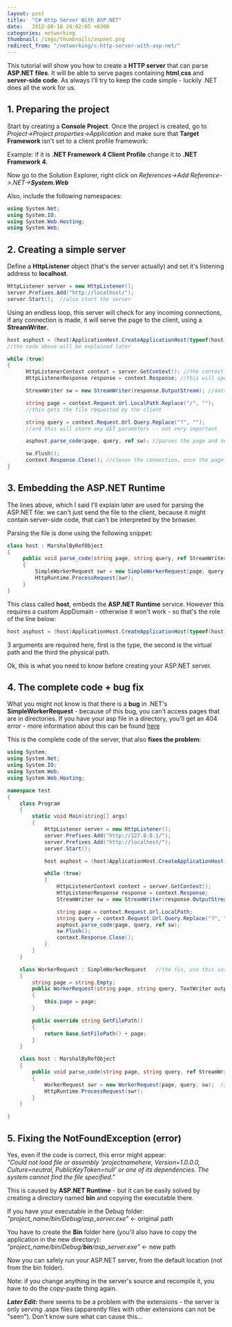 ```yaml
---
layout: post
title:  "C# Http Server With ASP.NET"
date:   2012-08-18 20:02:05 +0300
categories: networking
thumbnail: /imgs/thumbnails/aspnet.png
redirect_from: "/networking/c-http-server-with-asp-net/"
---
```


This tutorial will show you how to create a **HTTP server** that can parse **ASP.NET files**. It will be able to serve pages containing **html**,**css** and **server-side code**. As always I'll try to keep the code simple - luckily .NET does all the work for us.

## 1\. Preparing the project

Start by creating a **Console Project**. Once the project is created, go to _Project->Project properties->Application_ and make sure that **Target Framework** isn't set to a client profile framework:

Example: if it is **.NET Framework 4 Client Profile** change it to **.NET Framework 4**.

Now go to the Solution Explorer, right click on _References->Add Reference->.NET->**System.Web**_

Also, include the following namespaces:

```csharp
using System.Net;
using System.IO;
using System.Web.Hosting;
using System.Web;
```

## 2\. Creating a simple server

Define a **HttpListener** object (that's the server actually) and set it's listening address to **localhost**.

```csharp
HttpListener server = new HttpListener();
server.Prefixes.Add("http://localhost/");
server.Start();  //also start the server
```

Using an endless loop, this server will check for any incoming connections, if any connection is made, it will serve the page to the client, using a **StreamWriter**.

```csharp
host asphost = (host)ApplicationHost.CreateApplicationHost(typeof(host), "/", Directory.GetCurrentDirectory());
//the code above will be explained later

while (true)
{
      HttpListenerContext context = server.GetContext(); //the context
      HttpListenerResponse response = context.Response; //this will specify where to send the data

      StreamWriter sw = new StreamWriter(response.OutputStream); //data is sent using a streamwriter

      string page = context.Request.Url.LocalPath.Replace("/", ""); 
      //this gets the file requested by the client

      string query = context.Request.Url.Query.Replace("?", "");
      //and this will store any GET parameters -- not very important

      asphost.parse_code(page, query, ref sw); //parses the page and sends it

      sw.Flush();
      context.Response.Close(); //closes the connection, once the page was sent
}
```

## 3\. Embedding the ASP.NET Runtime

The lines above, which I said I'll explain later are used for parsing the ASP.NET file: we can't just send the file to the client, because it might contain server-side code, that can't be interpreted by the browser.

Parsing the file is done using the following snippet:

```csharp
class host : MarshalByRefObject 
{
     public void parse_code(string page, string query, ref StreamWriter sw)
     {
         SimpleWorkerRequest swr = new SimpleWorkerRequest(page, query, sw);
         HttpRuntime.ProcessRequest(swr);
     }
}
```

This class called **host**, embeds the **ASP.NET Runtime** service. However this requires a custom AppDomain - otherwise it won't work - so that's the role of the line below:

```csharp
host asphost = (host)ApplicationHost.CreateApplicationHost(typeof(host), "/", Directory.GetCurrentDirectory());
```

3 arguments are required here, first is the type, the second is the virtual path and the third the physical path.

Ok, this is what you need to know before creating your ASP.NET server.

## 4\. The complete code + bug fix

What you might not know is that there is a **bug** in .NET's **SimpleWorkerRequest** - because of this bug, you can't access pages that are in directories. If you have your asp file in a directory, you'll get an 404 error - more information about this can be found [here](http://www.codingvision.net/tips-and-tricks/c-fix-simpleworkerrequest-path-issue/ "C# Fix SimpleWorkerRequest Path Issue")

This is the complete code of the server, that also **fixes the problem**:

```csharp
using System;
using System.Net;
using System.IO;
using System.Web;
using System.Web.Hosting;

namespace test
{
    class Program
    {
        static void Main(string[] args)
        {
            HttpListener server = new HttpListener();
            server.Prefixes.Add("http://127.0.0.1/");
            server.Prefixes.Add("http://localhost/");
            server.Start();

            host asphost = (host)ApplicationHost.CreateApplicationHost(typeof(host), "/", Directory.GetCurrentDirectory());

            while (true)
            {
                HttpListenerContext context = server.GetContext();
                HttpListenerResponse response = context.Response;
                StreamWriter sw = new StreamWriter(response.OutputStream);

                string page = context.Request.Url.LocalPath;
                string query = context.Request.Url.Query.Replace("?", "");
                asphost.parse_code(page, query, ref sw);
                sw.Flush();
                context.Response.Close();
            }
        }
    }

    class WorkerRequest : SimpleWorkerRequest   //the fix, use this instead of SimpleWorkerRequest
    {
        string page = string.Empty;
        public WorkerRequest(string page, string query, TextWriter output) : base(page, query, output)
        {
            this.page = page;   
        }

        public override string GetFilePath()
        {
            return base.GetFilePath() + page;
        }
    }

    class host : MarshalByRefObject
    {
        public void parse_code(string page, string query, ref StreamWriter sw)
        {
            WorkerRequest swr = new WorkerRequest(page, query, sw);  //replacing SimpleWorkerRequest
            HttpRuntime.ProcessRequest(swr);
        }
    }

}
```

## 5\. Fixing the NotFoundException (error)

Yes, even if the code is correct, this error might appear:  
_"Could not load file or assembly 'projectnamehere, Version=1.0.0.0, Culture=neutral, PublicKeyToken=null' or one of its dependencies. The system cannot find the file specified."_

This is caused by **ASP.NET Runtime** - but it can be easily solved by creating a directory named **bin** and copying the executable there.

If you have your executable in the Debug folder:  
_"project_name/bin/Debug/asp_server.exe"_ <- original path

You have to create the **Bin** folder here (you'll also have to copy the application in the new directory):  
_"project_name/bin/Debug/**bin**/asp_server.exe"_ <- new path

Now you can safely run your ASP.NET server, from the default location (not from the bin folder).

Note: if you change anything in the server's source and recompile it, you have to do the copy-paste thing again.

**_Later Edit:_** there seems to be a problem with the extensions - the server is only serving .aspx files (apparently files with other extensions can not be "seen"). Don't know sure what can cause this...
